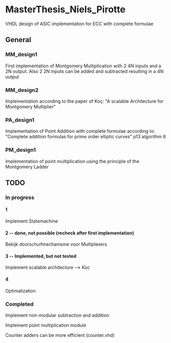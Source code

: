 # MasterThesis_Niels_Pirotte
VHDL design of ASIC implementation for ECC with complete formulae

## General

### MM_design1
First implementation of Montgomery Multiplication with 2 4N inputs and a 2N output.
Also 2 2N inputs can be added and subtracted resulting in a 4N output

### MM_design2
Implementation according to the paper of Koç: "A scalable Architecture for Montgomery Multiplier"

### PA_design1
Implementation of Point Addition with complete formulae according to: "Complete addition formulas for prime order elliptic curves" p13 algorithm 8

### PM_design1
Implementation of point multiplication using the principle of the Montgomery Ladder

## TODO

### In progress

#### 1

Implement Statemachine

#### 2 -- done, not possible (recheck after first implementation)

Bekijk doorschuifmechanisme voor Multiplexers

#### 3 -- Implemented, but not tested

Implement scalable architecture --> Koc

#### 4

Optimalization

### Completed

Implement non-modular subtraction and addition

Implement point multiplication module

Counter adders can be more efficient (counter.vhd)
